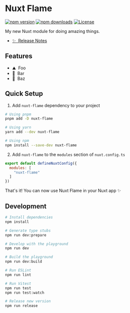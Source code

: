 # Nuxt Flame

[![npm version][npm-version-src]][npm-version-href]
[![npm downloads][npm-downloads-src]][npm-downloads-href]
[![License][license-src]][license-href]

My new Nuxt module for doing amazing things.

- [✨ &nbsp;Release Notes](/CHANGELOG.md)
<!-- - [📖 &nbsp;Documentation](https://example.com) -->

## Features

<!-- Highlight some of the features your module provide here -->
- ⛰ &nbsp;Foo
- 🚠 &nbsp;Bar
- 🌲 &nbsp;Baz

## Quick Setup

1. Add `nuxt-flame` dependency to your project

```bash
# Using pnpm
pnpm add -D nuxt-flame

# Using yarn
yarn add --dev nuxt-flame

# Using npm
npm install --save-dev nuxt-flame
```

2. Add `nuxt-flame` to the `modules` section of `nuxt.config.ts`

```js
export default defineNuxtConfig({
  modules: [
    "nuxt-flame"
  ]
})
```

That's it! You can now use Nuxt Flame in your Nuxt app ✨

## Development

```bash
# Install dependencies
npm install

# Generate type stubs
npm run dev:prepare

# Develop with the playground
npm run dev

# Build the playground
npm run dev:build

# Run ESLint
npm run lint

# Run Vitest
npm run test
npm run test:watch

# Release new version
npm run release
```

<!-- Badges -->
[npm-version-src]: https://img.shields.io/npm/v/nuxt-flame/latest.svg?style=flat&colorA=18181B&colorB=28CF8D
[npm-version-href]: https://npmjs.com/package/nuxt-flame

[npm-downloads-src]: https://img.shields.io/npm/dm/nuxt-flame.svg?style=flat&colorA=18181B&colorB=28CF8D
[npm-downloads-href]: https://npmjs.com/package/nuxt-flame

[license-src]: https://img.shields.io/npm/l/nuxt-flame.svg?style=flat&colorA=18181B&colorB=28CF8D
[license-href]: https://npmjs.com/package/nuxt-flame
